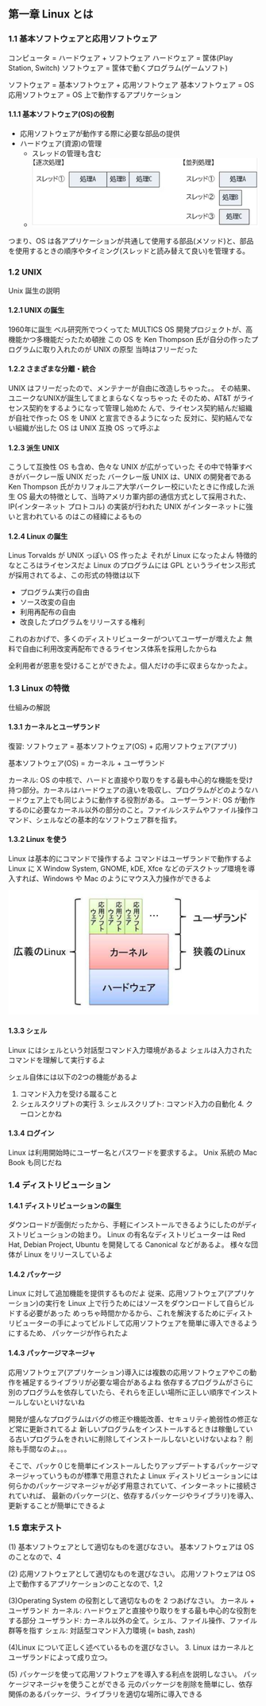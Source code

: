 ## 第一章 Linux とは

### 1.1 基本ソフトウェアと応用ソフトウェア 
コンピュータ = ハードウェア + ソフトウェア
ハードウェア = 筐体(Play Station, Switch)
ソフトウェア = 筐体で動くプログラム(ゲームソフト)

ソフトウェア = 基本ソフトウェア + 応用ソフトウェア
基本ソフトウェア = OS
応用ソフトウェア = OS 上で動作するアプリケーション

#### 1.1.1 基本ソフトウェア(OS)の役割
- 応用ソフトウェアが動作する際に必要な部品の提供
- ハードウェア(資源)の管理
  - スレッドの管理も含む
  - ![img.png](img.png)

つまり、OS は各アプリケーションが共通して使用する部品(メソッド)と、部品を使用するときの順序やタイミング(スレッドと読み替えて良い)を管理する。

### 1.2 UNIX
Unix 誕生の説明

#### 1.2.1 UNIX の誕生
1960年に誕生
ベル研究所でつくってた MULTICS OS 開発プロジェクトが、高機能かつ多機能だったため頓挫
この OS を Ken Thompson 氏が自分の作ったプログラムに取り入れたのが UNIX の原型
当時はフリーだった

#### 1.2.2 さまざまな分離・統合
UNIX はフリーだったので、メンテナーが自由に改造しちゃった。。
その結果、ユニークなUNIXが誕生してまとまらなくなっちゃった
そのため、AT&T がライセンス契約をするようになって管理し始めた
んで、ライセンス契約結んだ組織が自社で作った OS を UNIX と宣言できるようになった
反対に、契約結んでない組織が出した OS は UNIX 互換 OS って呼ぶよ

#### 1.2.3 派生 UNIX
こうして互換性 OS も含め、色々な UNIX が広がっていった
その中で特筆すべきがバークレー版 UNIX だった
バークレー版 UNIX は、UNIX の開発者である Ken Thompson 氏がカリフォルニア大学バークレー校にいたときに作成した派生 OS
最大の特徴として、当時アメリカ軍内部の通信方式として採用された、IP(インターネット プロトコル) の実装が行われた
UNIX がインターネットに強いと言われている のはこの経緯によるもの

#### 1.2.4 Linux の誕生
Linus Torvalds が UNIX っぽい OS 作ったよ
それが Linux になったよん
特徴的なところはライセンスだよ
Linux のプログラムには GPL というライセンス形式が採用されてるよ、この形式の特徴は以下
- プログラム実行の自由
- ソース改変の自由
- 利用再配布の自由
- 改良したプログラムをリリースする権利

これのおかげで、多くのディストリビューターがついてユーザーが増えたよ
無料で自由に利用改変再配布できるライセンス体系を採用したからね

全利用者が恩恵を受けることができたよ。個人だけの手に収まらなかったよ。


### 1.3 Linux の特徴
仕組みの解説

#### 1.3.1 カーネルとユーザランド
復習: ソフトウェア = 基本ソフトウェア(OS) + 応用ソフトウェア(アプリ)

基本ソフトウェア(OS) = カーネル + ユーザランド

カーネル: OS の中核で、ハードと直接やり取りをする最も中心的な機能を受け持つ部分。カーネルはハードウェアの違いを吸収し、プログラムがどのようなハードウェア上でも同じように動作する役割がある。
ユーザーランド: OS が動作するのに必要なカーネル以外の部分のこと。ファイルシステムやファイル操作コマンド、シェルなどの基本的なソフトウェア群を指す。

#### 1.3.2 Linux を使う
Linux は基本的にコマンドで操作するよ
コマンドはユーザランドで動作するよ
Linux に X Window System, GNOME, kDE, Xfce などのデスクトップ環境を導入すれば、Windows や Mac のようにマウス入力操作ができるよ

![img_1.png](img_1.png)

#### 1.3.3 シェル
Linux にはシェルという対話型コマンド入力環境があるよ
シェルは入力されたコマンドを理解して実行するよ

シェル自体には以下の2つの機能があるよ
1. コマンド入力を受ける蹴ること
2. シェルスクリプトの実行
   3. シェルスクリプト: コマンド入力の自動化
   4. クーロンとかね

#### 1.3.4 ログイン
Linux は利用開始時にユーザー名とパスワードを要求するよ。
Unix 系統の Mac Book も同じだね

### 1.4 ディストリビューション
#### 1.4.1 ディストリビューションの誕生 
ダウンロードが面倒だったから、手軽にインストールできるようにしたのがディストリビューションの始まり。
Linux の有名なディストリビューターは Red Hat, Debian Project, Ubuntu を開発してる Canonical などがあるよ。
様々な団体が Linux をリリースしているよ

#### 1.4.2 パッケージ
Linux に対して追加機能を提供するものだよ
従来、応用ソフトウェア(アプリケーション)の実行を Linux 上で行うためにはソースをダウンロードして自らビルドする必要があった
めっちゃ時間かかるから、これを解決するためにディストリビューターの手によってビルドして応用ソフトウェアを簡単に導入できるようにするため、
パッケージが作られたよ

#### 1.4.3 パッケージマネージャ
応用ソフトウェア(アプリケーション)導入には複数の応用ソフトウェアやこの動作を補足するライブラリが必要な場合があるよね
依存するプログラムがさらに別のプログラムを依存していたら、それらを正しい場所に正しい順序でインストールしないといけないね

開発が盛んなプログラムはバグの修正や機能改善、セキュリティ脆弱性の修正など常に更新されてるよ
新しいプログラムをインストールするときは稼働している古いプログラムをきれいに削除してインストールしないといけないよね？
削除も手間なのよ。。。

そこで、パッケ０じを簡単にインストールしたりアップデートするパッケージマネージャっていうものが標準で用意されたよ
Linux ディストリビューションには何らかのパッケージマネージャが必ず用意されていて、インターネットに接続されていれば、
最新のパッケージ(と、依存するパッケージやライブラリ)を導入、更新することが簡単にできるよ

### 1.5 章末テスト
(1) 基本ソフトウェアとして適切なものを選びなさい。
基本ソフトウェアは OS のことなので、4

(2) 応用ソフトウェアとして適切なものを選びなさい。
応用ソフトウェアは OS 上で動作するアプリケーションのことなので、1,2

(3)Operating System の役割として適切なものを 2 つあげなさい。
カーネル + ユーザランド
カーネル: ハードウェアと直接やり取りをする最も中心的な役割をする部分
ユーザランド: カーネル以外の全て。シェル、ファイル操作、ファイル群等を指す
  シェル: 対話型コマンド入力環境 (= bash, zash)

(4)Linux について正しく述べているものを選びなさい。
3. Linux はカーネルとユーザランドによって成り立つ。

(5) パッケージを使って応用ソフトウェアを導入する利点を説明しなさい。
パッケージマネージャを使うことができる
元のパッケージを削除を簡単にし、依存関係のあるパッケージ、ライブラリを適切な場所に導入できる